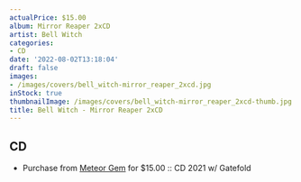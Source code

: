 ```yaml
---
actualPrice: $15.00
album: Mirror Reaper 2xCD
artist: Bell Witch
categories:
- CD
date: '2022-08-02T13:18:04'
draft: false
images:
- /images/covers/bell_witch-mirror_reaper_2xcd.jpg
inStock: true
thumbnailImage: /images/covers/bell_witch-mirror_reaper_2xcd-thumb.jpg
title: Bell Witch - Mirror Reaper 2xCD
---
```


## CD
* Purchase from [Meteor Gem](https://meteor-gem.com/products/bell-witch-mirror-reaper-2xcd) for $15.00 :: CD 2021 w/ Gatefold
